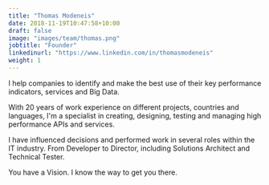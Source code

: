 ```yaml
---
title: "Thomas Modeneis"
date: 2018-11-19T10:47:58+10:00
draft: false
image: "images/team/thomas.png"
jobtitle: "Founder"
linkedinurl: "https://www.linkedin.com/in/thomasmodeneis"
weight: 1
---
```


I help companies to identify and make the best use of their key performance indicators, services and Big Data.

With 20 years of work experience on different projects, countries and languages, I'm a specialist in creating, designing, testing and managing high performance APIs and services.

I have influenced decisions and performed work in several roles within the IT industry. From Developer to Director, including Solutions Architect and Technical Tester.

You have a Vision. I know the way to get you there.

